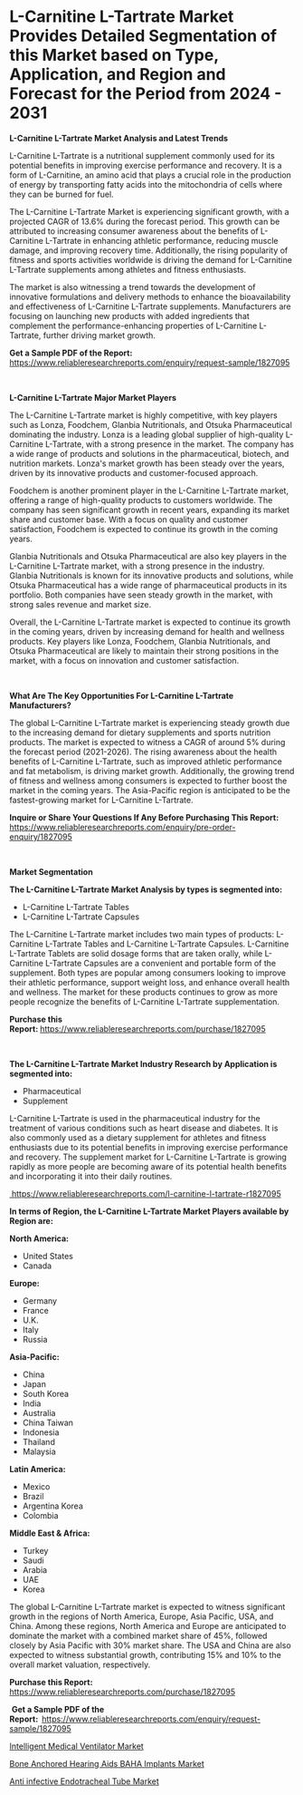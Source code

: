 <p><h1>L-Carnitine L-Tartrate Market Provides Detailed Segmentation of this Market based on Type, Application, and Region and Forecast for the Period from 2024 - 2031</h1></p><p><strong>L-Carnitine L-Tartrate Market Analysis and Latest Trends</strong></p>
<p><p>L-Carnitine L-Tartrate is a nutritional supplement commonly used for its potential benefits in improving exercise performance and recovery. It is a form of L-Carnitine, an amino acid that plays a crucial role in the production of energy by transporting fatty acids into the mitochondria of cells where they can be burned for fuel.</p><p>The L-Carnitine L-Tartrate Market is experiencing significant growth, with a projected CAGR of 13.6% during the forecast period. This growth can be attributed to increasing consumer awareness about the benefits of L-Carnitine L-Tartrate in enhancing athletic performance, reducing muscle damage, and improving recovery time. Additionally, the rising popularity of fitness and sports activities worldwide is driving the demand for L-Carnitine L-Tartrate supplements among athletes and fitness enthusiasts.</p><p>The market is also witnessing a trend towards the development of innovative formulations and delivery methods to enhance the bioavailability and effectiveness of L-Carnitine L-Tartrate supplements. Manufacturers are focusing on launching new products with added ingredients that complement the performance-enhancing properties of L-Carnitine L-Tartrate, further driving market growth.</p></p>
<p><strong>Get a Sample PDF of the Report:&nbsp;</strong> <a href="https://www.reliableresearchreports.com/enquiry/request-sample/1827095">https://www.reliableresearchreports.com/enquiry/request-sample/1827095</a></p>
<p>&nbsp;</p>
<p><strong>L-Carnitine L-Tartrate Major Market Players</strong></p>
<p><p>The L-Carnitine L-Tartrate market is highly competitive, with key players such as Lonza, Foodchem, Glanbia Nutritionals, and Otsuka Pharmaceutical dominating the industry. Lonza is a leading global supplier of high-quality L-Carnitine L-Tartrate, with a strong presence in the market. The company has a wide range of products and solutions in the pharmaceutical, biotech, and nutrition markets. Lonza's market growth has been steady over the years, driven by its innovative products and customer-focused approach.</p><p>Foodchem is another prominent player in the L-Carnitine L-Tartrate market, offering a range of high-quality products to customers worldwide. The company has seen significant growth in recent years, expanding its market share and customer base. With a focus on quality and customer satisfaction, Foodchem is expected to continue its growth in the coming years.</p><p>Glanbia Nutritionals and Otsuka Pharmaceutical are also key players in the L-Carnitine L-Tartrate market, with a strong presence in the industry. Glanbia Nutritionals is known for its innovative products and solutions, while Otsuka Pharmaceutical has a wide range of pharmaceutical products in its portfolio. Both companies have seen steady growth in the market, with strong sales revenue and market size.</p><p>Overall, the L-Carnitine L-Tartrate market is expected to continue its growth in the coming years, driven by increasing demand for health and wellness products. Key players like Lonza, Foodchem, Glanbia Nutritionals, and Otsuka Pharmaceutical are likely to maintain their strong positions in the market, with a focus on innovation and customer satisfaction.</p></p>
<p>&nbsp;</p>
<p><strong>What Are The Key Opportunities For L-Carnitine L-Tartrate Manufacturers?</strong></p>
<p><p>The global L-Carnitine L-Tartrate market is experiencing steady growth due to the increasing demand for dietary supplements and sports nutrition products. The market is expected to witness a CAGR of around 5% during the forecast period (2021-2026). The rising awareness about the health benefits of L-Carnitine L-Tartrate, such as improved athletic performance and fat metabolism, is driving market growth. Additionally, the growing trend of fitness and wellness among consumers is expected to further boost the market in the coming years. The Asia-Pacific region is anticipated to be the fastest-growing market for L-Carnitine L-Tartrate.</p></p>
<p><strong>Inquire or Share Your Questions If Any Before Purchasing This Report:</strong> <a href="https://www.reliableresearchreports.com/enquiry/pre-order-enquiry/1827095">https://www.reliableresearchreports.com/enquiry/pre-order-enquiry/1827095</a></p>
<p>&nbsp;</p>
<p><strong>Market Segmentation</strong></p>
<p><strong>The L-Carnitine L-Tartrate Market Analysis by types is segmented into:</strong></p>
<p><ul><li>L-Carnitine L-Tartrate Tables</li><li>L-Carnitine L-Tartrate Capsules</li></ul></p>
<p><p>The L-Carnitine L-Tartrate market includes two main types of products: L-Carnitine L-Tartrate Tables and L-Carnitine L-Tartrate Capsules. L-Carnitine L-Tartrate Tablets are solid dosage forms that are taken orally, while L-Carnitine L-Tartrate Capsules are a convenient and portable form of the supplement. Both types are popular among consumers looking to improve their athletic performance, support weight loss, and enhance overall health and wellness. The market for these products continues to grow as more people recognize the benefits of L-Carnitine L-Tartrate supplementation.</p></p>
<p><strong>Purchase this Report:&nbsp;</strong><a href="https://www.reliableresearchreports.com/purchase/1827095">https://www.reliableresearchreports.com/purchase/1827095</a></p>
<p>&nbsp;</p>
<p><strong>The L-Carnitine L-Tartrate Market Industry Research by Application is segmented into:</strong></p>
<p><ul><li>Pharmaceutical</li><li>Supplement</li></ul></p>
<p><p>L-Carnitine L-Tartrate is used in the pharmaceutical industry for the treatment of various conditions such as heart disease and diabetes. It is also commonly used as a dietary supplement for athletes and fitness enthusiasts due to its potential benefits in improving exercise performance and recovery. The supplement market for L-Carnitine L-Tartrate is growing rapidly as more people are becoming aware of its potential health benefits and incorporating it into their daily routines.</p></p>
<p><a href="https://www.reliableresearchreports.com/l-carnitine-l-tartrate-r1827095">&nbsp;https://www.reliableresearchreports.com/l-carnitine-l-tartrate-r1827095</a></p>
<p><strong>In terms of Region, the L-Carnitine L-Tartrate Market Players available by Region are:</strong></p>
<p>
    <p> <strong> North America: </strong>
        <ul>
            <li>United States</li>
            <li>Canada</li>
        </ul>
        </p> 
    <p> <strong> Europe: </strong>
        <ul>
            <li>Germany</li>
            <li>France</li>
            <li>U.K.</li>
            <li>Italy</li>
            <li>Russia</li>
        </ul>
        </p> 
    <p> <strong> Asia-Pacific: </strong>
        <ul>
            <li>China</li>
            <li>Japan</li>
            <li>South Korea</li>
            <li>India</li>
            <li>Australia</li>
            <li>China Taiwan</li>
            <li>Indonesia</li>
            <li>Thailand</li>
            <li>Malaysia</li>
        </ul>
        </p> 
    <p> <strong> Latin America: </strong>
        <ul>
            <li>Mexico</li>
            <li>Brazil</li>
            <li>Argentina Korea</li>
            <li>Colombia</li>
        </ul>
        </p> 
    <p> <strong> Middle East & Africa: </strong>
        <ul>
            <li>Turkey</li>
            <li>Saudi</li>
            <li>Arabia</li>
            <li>UAE</li>
            <li>Korea</li>
        </ul>
    </p>
    </p>
<p><p>The global L-Carnitine L-Tartrate market is expected to witness significant growth in the regions of North America, Europe, Asia Pacific, USA, and China. Among these regions, North America and Europe are anticipated to dominate the market with a combined market share of 45%, followed closely by Asia Pacific with 30% market share. The USA and China are also expected to witness substantial growth, contributing 15% and 10% to the overall market valuation, respectively.</p></p>
<p><strong>Purchase this Report: </strong><a href="https://www.reliableresearchreports.com/purchase/1827095">https://www.reliableresearchreports.com/purchase/1827095</a></p>
<p>&nbsp;<strong>Get a Sample PDF of the Report:&nbsp;&nbsp;</strong><a href="https://www.reliableresearchreports.com/enquiry/request-sample/1827095">https://www.reliableresearchreports.com/enquiry/request-sample/1827095</a></p>
<p><strong></strong></p>
<p><p><a href="https://view.publitas.com/reportprime-1/intelligent-medical-ventilator-market-focuses-on-market-share-size-and-projected-forecast-till-2031/">Intelligent Medical Ventilator Market</a></p><p><a href="https://view.publitas.com/reportprime-1/analyzing-bone-anchored-hearing-aids-baha-implants-market-global-industry-perspective-and-forecast-2024-to-2031/">Bone Anchored Hearing Aids BAHA Implants Market</a></p><p><a href="https://view.publitas.com/reportprime-1/decoding-anti-infective-endotracheal-tube-market-metrics-market-share-trends-and-growth-patterns/">Anti infective Endotracheal Tube Market</a></p></p>